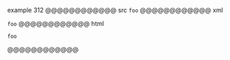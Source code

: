 example 312
@@@@@@@@@@@@ src
`foo`
@@@@@@@@@@@@ xml
<?xml version="1.0" encoding="UTF-8"?>
<!DOCTYPE document SYSTEM "CommonMark.dtd">
<document xmlns="http://commonmark.org/xml/1.0">
  <paragraph>
    <code>foo</code>
  </paragraph>
</document>
@@@@@@@@@@@@ html
<p><code>foo</code></p>
@@@@@@@@@@@@
